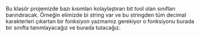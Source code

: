 Bu klasör projemizde bazı kısımları kolaylaştıran bit tool olan sınıfları barındıracak. Örneğin elimizde bi string var ve bu stringden tüm decimal karakterleri çıkartan bir fonksiyon yazmamız gerekiyor o fonksiyonu burada bir sınıfta tanımlayacağız ve burada tutacağız.